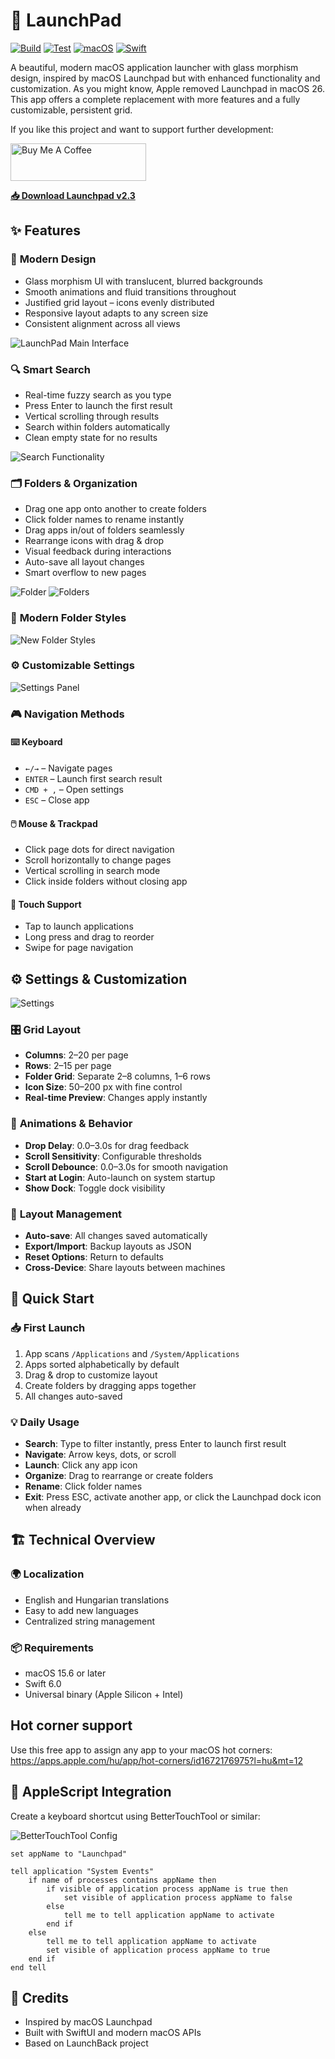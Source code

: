 # 🚀 LaunchPad

[![Build](https://github.com/kristof12345/Launchpad/actions/workflows/build.yml/badge.svg)](https://github.com/kristof12345/Launchpad/actions/workflows/build.yml)
[![Test](https://github.com/kristof12345/Launchpad/actions/workflows/test.yml/badge.svg)](https://github.com/kristof12345/Launchpad/actions/workflows/test.yml)
[![macOS](https://img.shields.io/badge/macOS-15.6+-blue.svg)](https://www.apple.com/macos/)
[![Swift](https://img.shields.io/badge/Swift-6.0-orange.svg)](https://swift.org)

A beautiful, modern macOS application launcher with glass morphism design, inspired by macOS Launchpad but with enhanced functionality and customization. As you might know, Apple removed Launchpad in macOS 26. This app offers a complete replacement with more features and a fully customizable, persistent grid.

If you like this project and want to support further development:

<a href="https://www.buymeacoffee.com/Waikiki.com" target="_blank"><img src="https://cdn.buymeacoffee.com/buttons/v2/default-yellow.png" alt="Buy Me A Coffee" style="height: 60px !important;width: 217px !important;" ></a>

**[📥 Download Launchpad v2.3](https://github.com/kristof12345/Launchpad/releases/download/v2.3/Launchpad.app.zip)**

## ✨ Features

### 🎨 **Modern Design**
- Glass morphism UI with translucent, blurred backgrounds
- Smooth animations and fluid transitions throughout
- Justified grid layout – icons evenly distributed
- Responsive layout adapts to any screen size
- Consistent alignment across all views

![LaunchPad Main Interface](docs/images/Launchpad-1.png)

### 🔍 **Smart Search**
- Real-time fuzzy search as you type
- Press Enter to launch the first result
- Vertical scrolling through results
- Search within folders automatically
- Clean empty state for no results

![Search Functionality](docs/images/Launchpad-2.png)

### 🗂️ **Folders & Organization**
- Drag one app onto another to create folders
- Click folder names to rename instantly
- Drag apps in/out of folders seamlessly
- Rearrange icons with drag & drop
- Visual feedback during interactions
- Auto-save all layout changes
- Smart overflow to new pages

![Folder](docs/images/Launchpad-4.png)
![Folders](docs/images/Launchpad-5.png)

### 🎨 **Modern Folder Styles**

![New Folder Styles](docs/images/Launchpad-6.png)

### ⚙️ **Customizable Settings**

![Settings Panel](docs/images/Launchpad-7.png)

### 🎮 **Navigation Methods**

#### ⌨️ **Keyboard**
- `←/→` – Navigate pages
- `ENTER` – Launch first search result
- `CMD + ,` – Open settings
- `ESC` – Close app

#### 🖱️ **Mouse & Trackpad**
- Click page dots for direct navigation
- Scroll horizontally to change pages
- Vertical scrolling in search mode
- Click inside folders without closing app

#### 📱 **Touch Support**
- Tap to launch applications
- Long press and drag to reorder
- Swipe for page navigation


## ⚙️ **Settings & Customization**

![Settings](docs/images/Launchpad-3.png)

### 🎛️ **Grid Layout**
- **Columns**: 2–20 per page
- **Rows**: 2–15 per page  
- **Folder Grid**: Separate 2–8 columns, 1–6 rows
- **Icon Size**: 50–200 px with fine control
- **Real-time Preview**: Changes apply instantly

### 🎨 **Animations & Behavior**
- **Drop Delay**: 0.0–3.0s for drag feedback
- **Scroll Sensitivity**: Configurable thresholds
- **Scroll Debounce**: 0.0–3.0s for smooth navigation
- **Start at Login**: Auto-launch on system startup
- **Show Dock**: Toggle dock visibility

### 💾 **Layout Management**
- **Auto-save**: All changes saved automatically
- **Export/Import**: Backup layouts as JSON
- **Reset Options**: Return to defaults
- **Cross-Device**: Share layouts between machines

## 🚀 Quick Start

### 📥 **First Launch**
1. App scans `/Applications` and `/System/Applications`
2. Apps sorted alphabetically by default
3. Drag & drop to customize layout
4. Create folders by dragging apps together
5. All changes auto-saved

### 💡 **Daily Usage**
- **Search**: Type to filter instantly, press Enter to launch first result
- **Navigate**: Arrow keys, dots, or scroll
- **Launch**: Click any app icon
- **Organize**: Drag to rearrange or create folders
- **Rename**: Click folder names
- **Exit**: Press ESC, activate another app, or click the Launchpad dock icon when already

## 🏗️ **Technical Overview**

### 🌍 **Localization**
- English and Hungarian translations
- Easy to add new languages
- Centralized string management

### 📦 **Requirements**
- macOS 15.6 or later
- Swift 6.0
- Universal binary (Apple Silicon + Intel)

## Hot corner support
Use this free app to assign any app to your macOS hot corners:
https://apps.apple.com/hu/app/hot-corners/id1672176975?l=hu&mt=12

## 🎹 AppleScript Integration

Create a keyboard shortcut using BetterTouchTool or similar:

![BetterTouchTool Config](docs/images/Launchpad-8.png)

```applescript
set appName to "Launchpad"

tell application "System Events"
	if name of processes contains appName then
		if visible of application process appName is true then
			set visible of application process appName to false
		else
			tell me to tell application appName to activate
		end if
	else
		tell me to tell application appName to activate
		set visible of application process appName to true
	end if
end tell
```

## 🙏 Credits
- Inspired by macOS Launchpad
- Built with SwiftUI and modern macOS APIs
- Based on LaunchBack project
